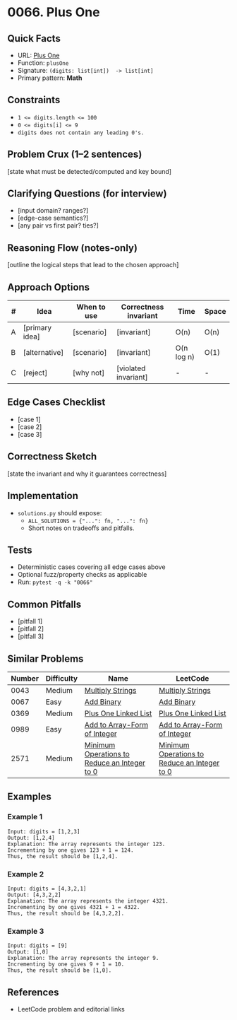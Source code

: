 # 0066. Plus One

## Quick Facts

- URL: [Plus One](https://leetcode.com/problems/plus-one/)
- Function: `plusOne`
- Signature: `(digits: list[int])  -> list[int]`
- Primary pattern: **Math**

## Constraints

- `1 <= digits.length <= 100`
- `0 <= digits[i] <= 9`
- `digits does not contain any leading 0's.`

## Problem Crux (1–2 sentences)

[state what must be detected/computed and key bound]

## Clarifying Questions (for interview)

- [input domain? ranges?]
- [edge-case semantics?]
- [any pair vs first pair? ties?]

## Reasoning Flow (notes-only)

[outline the logical steps that lead to the chosen approach]

## Approach Options

| # | Idea | When to use | Correctness invariant | Time | Space |
|---|------|-------------|-----------------------|------|-------|
| A | [primary idea] | [scenario] | [invariant] | O(n) | O(n) |
| B | [alternative] | [scenario] | [invariant] | O(n log n) | O(1) |
| C | [reject] | [why not] | [violated invariant] | - | - |

## Edge Cases Checklist

- [case 1]
- [case 2]
- [case 3]

## Correctness Sketch

[state the invariant and why it guarantees correctness]

## Implementation

- `solutions.py` should expose:
  - `ALL_SOLUTIONS = {"...": fn, "...": fn}`
  - Short notes on tradeoffs and pitfalls.

## Tests

- Deterministic cases covering all edge cases above
- Optional fuzz/property checks as applicable
- Run: `pytest -q -k "0066"`

## Common Pitfalls

- [pitfall 1]
- [pitfall 2]
- [pitfall 3]

## Similar Problems

| Number | Difficulty | Name | LeetCode |
|---|---|---|---|
| 0043 | Medium | [Multiply Strings](../0043-multiply-strings/readme.md) | [Multiply Strings](https://leetcode.com/problems/multiply-strings/) |
| 0067 | Easy | [Add Binary](../0067-add-binary/readme.md) | [Add Binary](https://leetcode.com/problems/add-binary/) |
| 0369 | Medium | [Plus One Linked List](../0369-plus-one-linked-list/readme.md) | [Plus One Linked List](https://leetcode.com/problems/plus-one-linked-list/) |
| 0989 | Easy | [Add to Array-Form of Integer](../0989-add-to-array-form-of-integer/readme.md) | [Add to Array-Form of Integer](https://leetcode.com/problems/add-to-array-form-of-integer/) |
| 2571 | Medium | [Minimum Operations to Reduce an Integer to 0](../2571-minimum-operations-to-reduce-an-integer-to-0/readme.md) | [Minimum Operations to Reduce an Integer to 0](https://leetcode.com/problems/minimum-operations-to-reduce-an-integer-to-0/) |

## Examples

### Example 1

```text
Input: digits = [1,2,3]
Output: [1,2,4]
Explanation: The array represents the integer 123.
Incrementing by one gives 123 + 1 = 124.
Thus, the result should be [1,2,4].
```

### Example 2

```text
Input: digits = [4,3,2,1]
Output: [4,3,2,2]
Explanation: The array represents the integer 4321.
Incrementing by one gives 4321 + 1 = 4322.
Thus, the result should be [4,3,2,2].
```

### Example 3

```text
Input: digits = [9]
Output: [1,0]
Explanation: The array represents the integer 9.
Incrementing by one gives 9 + 1 = 10.
Thus, the result should be [1,0].
```

## References

- LeetCode problem and editorial links
